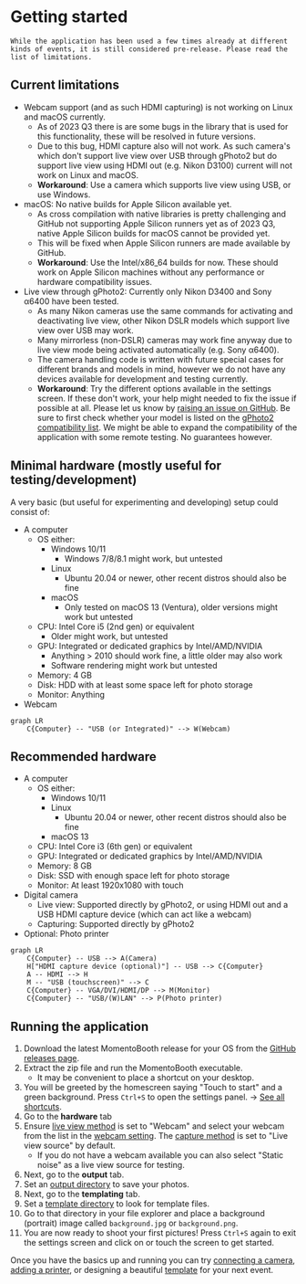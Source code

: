 # Getting started

```admonish warning
While the application has been used a few times already at different kinds of events, it is still considered pre-release. Please read the list of limitations.
```


## Current limitations

- Webcam support (and as such HDMI capturing) is not working on Linux and macOS currently.
  - As of 2023 Q3 there is are some bugs in the library that is used for this functionality, these will be resolved in future versions.
  - Due to this bug, HDMI capture also will not work. As such camera's which don't support live view over USB through gPhoto2 but do support live view using HDMI out (e.g. Nikon D3100) current will not work on Linux and macOS.
  - **Workaround**: Use a camera which supports live view using USB, or use Windows.
- macOS: No native builds for Apple Silicon available yet.
  - As cross compilation with native libraries is pretty challenging and GitHub not supporting Apple Silicon runners yet as of 2023 Q3, native Apple Silicon builds for macOS cannot be provided yet.
  - This will be fixed when Apple Silicon runners are made available by GitHub.
  - **Workaround**: Use the Intel/x86_64 builds for now. These should work on Apple Silicon machines without any performance or hardware compatibility issues.
- Live view through gPhoto2: Currently only Nikon D3400 and Sony α6400 have been tested.
  - As many Nikon cameras use the same commands for activating and deactivating live view, other Nikon DSLR models which support live view over USB may work.
  - Many mirrorless (non-DSLR) cameras may work fine anyway due to live view mode being activated automatically (e.g. Sony α6400).
  - The camera handling code is written with future special cases for different brands and models in mind, however we do not have any devices available for development and testing currently.
  - **Workaround**: Try the different options available in the settings screen. If these don't work, your help might needed to fix the issue if possible at all. Please let us know by [raising an issue on GitHub](https://github.com/h3x4d3c1m4l/momento-booth/issues/new). Be sure to first check whether your model is listed on the [gPhoto2 compatibility list](http://www.gphoto.org/proj/libgphoto2/support.php). We might be able to expand the compatibility of the application with some remote testing. No guarantees however.

## Minimal hardware (mostly useful for testing/development)

A very basic (but useful for experimenting and developing) setup could consist of:

- A computer
  - OS either:
    - Windows 10/11
      - Windows 7/8/8.1 might work, but untested
    - Linux
      - Ubuntu 20.04 or newer, other recent distros should also be fine
    - macOS
      - Only tested on macOS 13 (Ventura), older versions might work but untested
  - CPU: Intel Core i5 (2nd gen) or equivalent
    - Older might work, but untested
  - GPU: Integrated or dedicated graphics by Intel/AMD/NVIDIA
    - Anything > 2010 should work fine, a little older may also work
    - Software rendering might work but untested
  - Memory: 4 GB
  - Disk: HDD with at least some space left for photo storage
  - Monitor: Anything
- Webcam

```mermaid
graph LR
    C{Computer} -- "USB (or Integrated)" --> W(Webcam)
```

## Recommended hardware

- A computer
  - OS either:
    - Windows 10/11
    - Linux
      - Ubuntu 20.04 or newer, other recent distros should also be fine
    - macOS 13
  - CPU: Intel Core i3 (6th gen) or equivalent
  - GPU: Integrated or dedicated graphics by Intel/AMD/NVIDIA
  - Memory: 8 GB
  - Disk: SSD with enough space left for photo storage
  - Monitor: At least 1920x1080 with touch
- Digital camera
  - Live view: Supported directly by gPhoto2, or using HDMI out and a USB HDMI capture device (which can act like a webcam)
  - Capturing: Supported directly by gPhoto2
- Optional: Photo printer

```mermaid
graph LR
    C{Computer} -- USB --> A(Camera)
    H["HDMI capture device (optional)"] -- USB --> C{Computer}
    A -- HDMI --> H
    M -- "USB (touchscreen)" --> C
    C{Computer} -- VGA/DVI/HDMI/DP --> M(Monitor)
    C{Computer} -- "USB/(W)LAN" --> P(Photo printer)

```

## Running the application

1. Download the latest MomentoBooth release for your OS from the [GitHub releases page](https://github.com/h3x4d3c1m4l/momento-booth/releases).
2. Extract the zip file and run the MomentoBooth executable.
    * It may be convenient to place a shortcut on your desktop.
3. You will be greeted by the homescreen saying "Touch to start" and a green background. Press `Ctrl+S` to open the settings panel. → [See all shortcuts](settings_general.md#hotkeys).
4. Go to the **hardware** tab
5. Ensure [live view method](settings_hardware.md#live-view-method) is set to "Webcam" and select your webcam from the list in the [webcam setting](settings_hardware.md#webcam). The [capture method](settings_hardware.md#capture-method) is set to "Live view source" by default.
    * If you do not have a webcam available you can also select "Static noise" as a live view source for testing.
6. Next, go to the **output** tab.
7. Set an [output directory](settings_output.md#local-photo-storage-location) to save your photos.
8. Next, go to the **templating** tab.
9. Set a [template directory](settings_templating.md#template-location) to look for template files.
10. Go to that directory in your file explorer and place a background (portrait) image called `background.jpg` or `background.png`.
11. You are now ready to shoot your first pictures! Press `Ctrl+S` again to exit the settings screen and click on or touch the screen to get started.

Once you have the basics up and running you can try [connecting a camera](camera_setup.md#camera), [adding a printer](printer_setup.md), or designing a beautiful [template](template_setup.md) for your next event.
